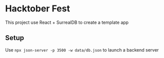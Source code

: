 # Hacktober Fest
This project use React + SurrealDB to create a template app

## Setup
Use `npx json-server -p 3500 -w data/db.json` to launch a backend server